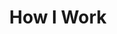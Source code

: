 ---
enable: true
title: "How I Work"
description: "What sets me apart and how my expertise can contribute to our successful collaboration"

# Expertise
expertise:
  - keyword: "Unique advantages"
    icon: "/images/advantage.png"
    content: "As a relatively new knitter, I'm aware of the challenges beginners face, which helps me ensure the patterns I edit are clear and beginner-friendly. And even though English is not my native language, this is actually a strength, not a weakness. Because I spend most of my days immersed in English, either for work or entertainment, I can spot sentences that might be confusing from a non-native perspective."

  - keyword: "Communication"
    icon: "/images/messaging.png"
    content: "I prefer proactive communication, so I strive to be proactive as well. I usually respond to emails within 24-48 hours during the week (except on weekends and holidays). If I'm out of the office for longer than that, I always set an automatic message to let my clients and colleagues know."

  - keyword: "Detail-oriented"
    icon: "/images/book.png"
    content: "Whether it's a novel I'm working on or a knitting pattern, I rarely take anything for granted. In this sense, I remain a librarian—I find that my most memorable works are the ones that required extensive research, for example, about Chinese history, the Hundred Years' War, or the Cosmere."

  - keyword: "Independence"
    icon: "/images/deadline.png"
    content: "I started freelancing in 2013 and became a full-time freelancer in 2018. Throughout these years I've demonstrated that I can deliver quality work, meet deadlines, and be a reliable team member."



# don't create a separate page
_build:
  render: "never"
---